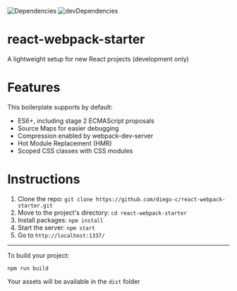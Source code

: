 ![Dependencies](https://david-dm.org/diego-c/react-webpack-starter.svg "Dependencies")
![devDependencies](https://david-dm.org/diego-c/react-webpack-starter/dev-status.svg "devDependencies")

# react-webpack-starter

A lightweight setup for new React projects (development only)

# Features

This boilerplate supports by default:

- ES6+, including stage 2 ECMAScript proposals
- Source Maps for easier debugging
- Compression enabled by webpack-dev-server
- Hot Module Replacement (HMR)
- Scoped CSS classes with CSS modules

# Instructions

1. Clone the repo: `git clone https://github.com/diego-c/react-webpack-starter.git`
2. Move to the project's directory: `cd react-webpack-starter`
3. Install packages: `npm install`
4. Start the server: `npm start`
5. Go to `http://localhost:1337/`

---
To build your project:

`npm run build`

Your assets will be available in the `dist` folder
